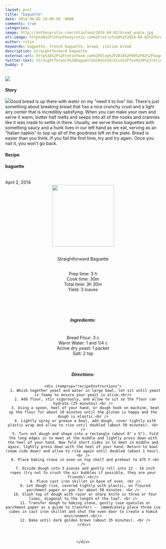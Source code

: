 ```yaml
---
layout: post
title: "baguette"
date: 2014-04-02 10:09:50 -0600
comments: true
categories: 
image: http://anthonyrotio.com/rotiofood/2014-04-02/bread_angle.jpg
alt-image: http%3A%2F%2Fanthonyrotio.com%2Frotiofood%2F2014-04-02%2Fbread_angle.jpg
author: rotio
keywords: baguette, french baguette, bread, italian bread
description: Straightforward baguette
external-url: http%3A%2F%2Frotiofood.com%2Fblog%2F2014%2F04%2F02%2Fbaguette%2F
twitter-text: Straightforward%20baguette%20on%20rotio%2Ffood%20%23rotiofood
buddy: 0
---
```

<!-- more -->
<img src="http://anthonyrotio.com/rotiofood/2014-04-02/bread_angle.jpg" />
<a href="https://plus.google.com/107103100819027957630?rel=author" style="display:none">{{page.author }}</a>


<h4>Story</b> </h4>
  <div>
	<p>
	<img src="http://anthonyrotio.com/rotiofood/2014-04-02/bread_all.jpg" />Good bread is up there with water on my "need it to live" list. There's just something about breaking bread that has a nice crunchy crust and a light airy center that is incredibly satisfying. When you can make your own and serve it warm, butter half melts and seeps into all of the nooks and crannies like it was made to settle in there. Usually, we serve these baguettes with something saucy and a hunk lives in our left hand as we eat, serving as an "Italian napkin" to sop up all of the goodness left on the plate. Bread is easier than you think. If you fail the first time, try and try again. Once you nail it, you won't go back.</p>  
  </div>

<h4>Recipe</b> </h4> 
  <div itemscope itemtype="http://schema.org/Recipe" >
  <h4 itemprop="name">baguette</h4>
  
  <br />
    April 2, 2014
<center>
  <img itemprop="image" width="200px"  src="http://anthonyrotio.com/rotiofood/2014-04-02/bread_close.jpg" />
  
  <br /><span itemprop="description">Straightforward Baguette</span><br />

  <br />Prep time: <time datetime="PT3H" itemprop="prepTime">3 h</time> 
  <br />Cook time: <time datetime="PT0H30M" itemprop="cookTime">30m</time>
  <br />Total time: <time datetime="PT3H30M" itemprop="totalTime">3h 30m</time>
  <br />Yield: <span itemprop="recipeYield">3 loaves</span>
  
  <br />
  

  <br /><h5>Ingredients:</h5>
  <br /> 
    <span itemprop="ingredients" itemscope itemtype="http://schema.org/RecipeIngredient">
      <span itemprop="name">Bread Flour</span>: 
      <span itemprop="amount">3 c</span> 
    </span><br />
    <span itemprop="ingredients" itemscope itemtype="http://schema.org/RecipeIngredient">
      <span itemprop="name">Warm Water</span>:
      <span itemprop="amount">1 and 1/4 c</span>
    </span><br />
	<span itemprop="ingredients" itemscope itemtype="http://schema.org/RecipeIngredient">
      <span itemprop="name">Active dry yeast</span>:
      <span itemprop="amount">1 packet</span>
    </span><br />
	<span itemprop="ingredients" itemscope itemtype="http://schema.org/RecipeIngredient">
      <span itemprop="name">Salt</span>:
      <span itemprop="amount">2 tsp</span>
    </span><br />

	

	
  <br /><h5>Directions:</h5>
	
    <div itemprop="recipeInstructions">
	  1. Whisk together yeast and water in large bowl, let sit until yeast is foamy to ensure your yeast is alive.<br/>
      2. Add flour, stir vigorously, and allow to sit so the flour can hydrate (25 minutes).<br />
	  3. Using a spoon, heel of your hand, or dough hook on machine, beat up the flour for about 10 minutes until the gluten is happy and the dough is elastic.<br />
	  4. Lightly spray or grease a bowl, add dough, cover tightly with plastic wrap and allow to rise until doubled (about 50 minutes). <br />
      5. Turn out dough and shape into a rectangle (about 8" x 5"). Fold the long edges in to meet at the middle and lightly press down with the heel of your hand. Now fold short sides in to meet in middle and again, lightly press down with the heel of your hand. Return to bowl (seam side down) and allow to rise again until doubled (about 1 hour).<br />
	  6. Place baking stone in oven on top shelf and preheat to 475 F.<br />
	  7. Divide dough into 3 pieces and gently roll into 12 - 16 inch ropes (try not to crush the air bubbles if possible, they are your friends).<br/>
	  8. Place cast iron skillet in base of oven. <br />
	  9. Let dough rise, covered tightly with plastic, on floured parchment paper or pan for about 50 minutes. <br />
	  10. Slash top of dough with razor or sharp knife in three or four lines, diagonal to the length of the loaf. <br />
	  11. Transfer dough to baking stone, gently (use spatulas or parchment paper as a guide to transfer) -- immediately place three ice cubes in cast iron skillet and shut the oven door to create a humid environment.<br/>
	  12. Bake until dark golden brown (about 35 minutes). <br />
	 </div>

	

	</div>


